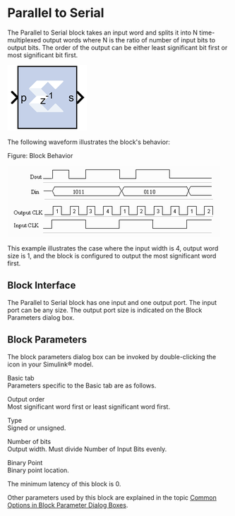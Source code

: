 # Parallel to Serial

The Parallel to Serial block takes an input word and splits it into N
time-multiplexed output words where N is the ratio of number of input
bits to output bits. The order of the output can be either least
significant bit first or most significant bit first.

![](./Images/vxi1555437375458.png)

The following waveform illustrates the block's behavior:

Figure: Block Behavior

  
![](./Images/jiv1538085483379.png)  

This example illustrates the case where the input width is 4, output
word size is 1, and the block is configured to output the most
significant word first.

## Block Interface

The Parallel to Serial block has one input and one output port. The
input port can be any size. The output port size is indicated on the
Block Parameters dialog box.

## Block Parameters

The block parameters dialog box can be invoked by double-clicking the
icon in your Simulink® model.

Basic tab  
Parameters specific to the Basic tab are as follows.

Output order  
Most significant word first or least significant word first.

Type  
Signed or unsigned.

Number of bits  
Output width. Must divide Number of Input Bits evenly.

Binary Point  
Binary point location.

The minimum latency of this block is 0.

Other parameters used by this block are explained in the topic [Common
Options in Block Parameter Dialog
Boxes](common-options-in-block-parameter-dialog-boxes-aa1032308.html).
